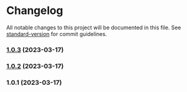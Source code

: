 # Changelog

All notable changes to this project will be documented in this file. See [standard-version](https://github.com/conventional-changelog/standard-version) for commit guidelines.

### [1.0.3](https://github.com/priyanshpsalian/MHSSCE-HACKATHON-BACKEND/compare/v1.0.2...v1.0.3) (2023-03-17)

### [1.0.2](https://github.com/priyanshpsalian/MHSSCE-HACKATHON-BACKEND/compare/v1.0.1...v1.0.2) (2023-03-17)

### 1.0.1 (2023-03-17)
